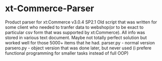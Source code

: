 # xt-Commerce-Parser
Product parser for xt:Commerce v3.0.4 SP2.1
Old script that was written for some client who needed to tranfer data to webshop(or to be exact to particular csv form that was supported by xt:Commerce). All info was stored in various text document. Maybe not totally perfect solution but worked well for those 5000+ items that he had.
parser.py - normal version
parsero.py - object version that was done later, but never used (i prefere functional programming for smaller tasks instead of full OOP)

